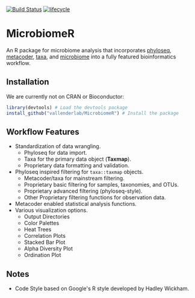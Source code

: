 [![Build Status](https://travis-ci.com/vallenderlab/MicrobiomeR.svg?token=xfnbNTQhjNbir5xACn8R&branch=master)](https://travis-ci.com/vallenderlab/MicrobiomeR)
[![lifecycle](https://img.shields.io/badge/lifecycle-maturing-blue.svg)](https://www.tidyverse.org/lifecycle/#maturing)

# MicrobiomeR

An R package for microbiome analysis that incorporates [phyloseq](https://github.com/joey711/phyloseq), 
[metacoder](https://github.com/grunwaldlab/metacoder), [taxa](https://github.com/ropensci/taxa), and [microbiome](https://github.com/microbiome/microbiome/) into a fully featured bioinformatics workflow.

## Installation

We are currently not on CRAN or Bioconductor:

```r
library(devtools) # Load the devtools package
install_github("vallenderlab/MicrobiomeR") # Install the package
```

## Workflow Features

- Standardization of data wrangling.
    - Phyloseq for data import.
    - Taxa for the primary data object (**Taxmap**).
    - Proprietary data formatting and validation.
- Phyloseq inspired filtering for `taxa::taxmap` objects.
    - Metacoder/taxa for mainstream filtering.
    - Proprietary basic filtering for samples, taxonomies, and OTUs.
    - Proprietary advanced filtering (phyloseq-style).
    - Other Proprietary filtering functions for observation data.
- Metacoder enabled statistical analysis functions.
- Various visualization options.
    - Output Directories
    - Color Palettes
    - Heat Trees
    - Correlation Plots
    - Stacked Bar Plot
    - Alpha Diversity Plot
    - Ordination Plot

## Notes

* Code Style based on Google's R style developed by Hadley Wickham.

